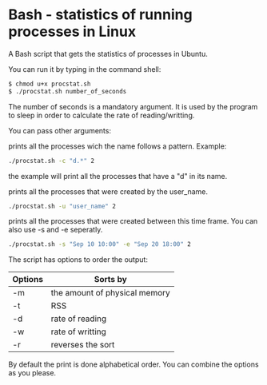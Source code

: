 # Bash - statistics of running processes in Linux

A Bash script that gets the statistics of processes in Ubuntu.

You can run it by typing in the command shell:

```sh
$ chmod u+x procstat.sh
$ ./procstat.sh number_of_seconds 
```

The number of seconds is a mandatory argument.
It is used by the program to sleep in order to calculate the rate of reading/writting.

You can pass other arguments:

prints all the processes wich the name follows a pattern.
Example:

```sh
./procstat.sh -c "d.*" 2 
```
the example will print all the processes that have a "d" in its name.

prints all the processes that were created by the user_name.
```sh
./procstat.sh -u "user_name" 2
```

prints all the processes that were created between this time frame. You can also use -s and -e seperatly.
```sh
./procstat.sh -s "Sep 10 10:00" -e "Sep 20 18:00" 2
```

The script has options to order the output:

| Options | Sorts by |
| ------ | ------ |
| -m | the amount of physical memory |
| -t | RSS |
| -d | rate of reading |
| -w | rate of writting |
| -r | reverses the sort |


By default the print is done alphabetical order.
You can combine the options as you please.
